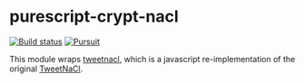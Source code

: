 # purescript-crypt-nacl
[![Build status](https://travis-ci.org/throughnothing/purescript-crypt-nacl.svg?branch=master)](https://travis-ci.org/throughnothing/purescript-crypt-nacl)
[![Pursuit](https://pursuit.purescript.org/packages/purescript-crypt-nacl/badge)](https://pursuit.purescript.org/packages/purescript-crypt-nacl)

This module wraps [tweetnacl](https://github.com/dchest/tweetnacl-js), which is
a javascript re-implementation of the original
[TweetNaCl](http://tweetnacl.cr.yp.to).

